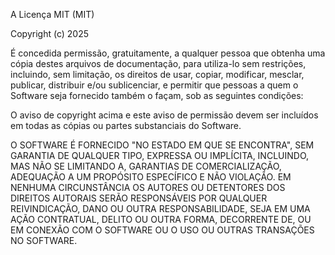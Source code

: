 A Licença MIT (MIT)

Copyright (c) 2025

É concedida permissão, gratuitamente, a qualquer pessoa que obtenha uma cópia destes arquivos de documentação, para utiliza-lo sem restrições, incluindo, sem limitação, os direitos de usar, copiar, modificar, mesclar, publicar, distribuir e/ou sublicenciar, e permitir que pessoas a quem o Software seja fornecido também o façam, sob as seguintes condições:

O aviso de copyright acima e este aviso de permissão devem ser incluídos em todas as cópias ou partes substanciais do Software.

O SOFTWARE É FORNECIDO "NO ESTADO EM QUE SE ENCONTRA", SEM GARANTIA DE QUALQUER TIPO, EXPRESSA OU IMPLÍCITA, INCLUINDO, MAS NÃO SE LIMITANDO A, GARANTIAS DE COMERCIALIZAÇÃO, ADEQUAÇÃO A UM PROPÓSITO ESPECÍFICO E NÃO VIOLAÇÃO. EM NENHUMA CIRCUNSTÂNCIA OS AUTORES OU DETENTORES DOS DIREITOS AUTORAIS SERÃO RESPONSÁVEIS POR QUALQUER REIVINDICAÇÃO, DANO OU OUTRA RESPONSABILIDADE, SEJA EM UMA AÇÃO CONTRATUAL, DELITO OU OUTRA FORMA, DECORRENTE DE, OU EM CONEXÃO COM O SOFTWARE OU O USO OU OUTRAS TRANSAÇÕES NO SOFTWARE.
